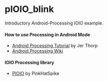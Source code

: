 pIOIO_blink
===========

Introductory Android-Processing IOIO example.

#### How to use Processing in Android Mode
   * <a href="http://processing.org/tutorials/android/">Android Processing Tutorial</a> by Jer Thorp
   * <a href="http://wiki.processing.org/w/Android">Android Processing Wiki</a>

#### IOIO Processing library
  * <a href="https://github.com/PinkHatSpike/pioio">PIOIO</a> by PinkHatSpike
